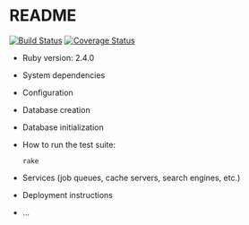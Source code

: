 # README

[![Build Status](https://semaphoreci.com/api/v1/fybwid/ruby-on-rails-bootstrap/branches/master/shields_badge.svg)](https://semaphoreci.com/fybwid/ruby-on-rails-bootstrap)
[![Coverage Status](https://coveralls.io/repos/github/kirana-jaya/Kirana-Jaya-Website/badge.svg?branch=master)](https://coveralls.io/github/kirana-jaya/Kirana-Jaya-Website?branch=master)
* Ruby version: 2.4.0

* System dependencies

* Configuration

* Database creation

* Database initialization

* How to run the test suite:
  ```
  rake
  ```

* Services (job queues, cache servers, search engines, etc.)

* Deployment instructions

* ...
